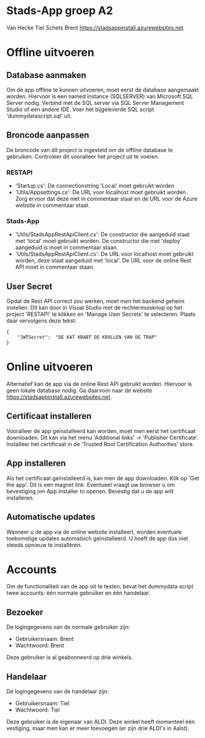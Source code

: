 ﻿# Stads-App groep A2

Van Hecke Tiel
Schets Brent
https://stadsappinstall.azurewebsites.net

# Offline uitvoeren

## Database aanmaken

Om de app offline te kunnen uitvoeren, moet eerst de database aangemaakt worden. Hiervoor is een named instance (SQLSERVER) van Microsoft SQL Server nodig. Verbind met de SQL server via SQL Server Management Studio of een andere IDE. Voer het bijgeleverde SQL script 'dummydatascript.sql' uit.

## Broncode aanpassen

De broncode van dit project is ingesteld om de offline database te gebruiken. Controleer dit vooralleer het project uit te voeren.

### RESTAPI

- 'Startup.cs': De connectionstring 'Local' moet gebruikt worden
- 'Utils/Appsettings.cs': De URL voor localhost moet gebruikt worden. Zorg ervoor dat deze niet in commentaar staat en de URL voor de Azure website in commentaar staat. 

### Stads-App

- 'Utils/StadsAppRestApiClient.cs': De constructor die aangeduid staat met 'local' moet gebruikt worden. De constructor die met 'deploy' aangeduid is moet in commentaar staan.
- 'Utils/StadsAppRestApiClient.cs': De URL voor localhost moet gebruikt worden, deze staat aangeduid met 'local'. De URL voor de online Rest API moet in commentaar staan.

## User Secret

Opdat de Rest API correct zou werken, moet men het backend geheim instellen. Dit kan door in Visual Studio met de rechtermuisknop op het project 'RESTAPI' te klikken en 'Manage User Secrets' te selecteren. Plaats daar vervolgens deze tekst:

    {
        "JWTSecret":  "DE KAT KRABT DE KROLLEN VAN DE TRAP"
    }
    
# Online uitvoeren

Alternatief kan de app via de online Rest API gebruikt worden. Hiervoor is geen lokale database nodig. Ga daarvoor naar de website https://stadsappinstall.azurewebsites.net.

## Certificaat installeren

Vooralleer de app geïnstalleerd kan worden, moet men eerst het certificaat downloaden. Dit kan via het menu 'Additional links' -> 'Publisher Certificate'. Installeer het certificaat in de 'Trusted Root Certification Authorities' store.

## App installeren

Als het certificaat geïnstalleerd is, kan men de app downloaden. Klik op 'Get the app'. Dit is een magnet link. Eventueel vraagt uw browser u om bevestiging om App Installer to openen. Bevestig dat u de app wilt installeren.

## Automatische updates

Wanneer u de app via de online website installeert, worden eventuele toekomstige updates automatsich geïnstalleerd. U hoeft de app dus niet steeds opnieuw te installeren.

# Accounts

Om de functionaliteit van de app uit te testen, bevat het dummydata script twee accounts: één normale gebruiker en één handelaar.

## Bezoeker

De logingegevens van de normale gebruiker zijn:

- Gebruikersnaam: Brent
- Wachtwoord: Brent

Deze gebruiker is al geabonneerd op drie winkels.

## Handelaar

De logingegevens van de handelaar zijn:

- Gebruikersnaam: Tiel
- Wachtwoord: Tiel

Deze gebruiker is de eigenaar van ALDI. Deze winkel heeft momenteel één vestiging, maar men kan er meer toevoegen (er zijn drie ALDI's in Aalst).

